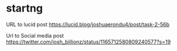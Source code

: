 # startng
URL to lucid post https://lucid.blog/joshuaerondu4/post/task-2-56b

Url to Social media post https://twitter.com/josh_billionz/status/1165712580809240577?s=19


